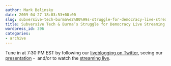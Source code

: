 ```yaml
---
author: Mark Belinsky
date: 2009-04-27 18:03:53+00:00
slug: subversive-tech-burma%e2%80%99s-struggle-for-democracy-live-streaming
title: Subversive Tech & Burma’s Struggle for Democracy Live Streaming
wordpress_id: 396
categories:
- archive
---
```


Tune in at 7:30 PM EST by following our [liveblogging on Twitter](http://twitter.com/digidem), seeing our [presentation](https://www.slideshare.net/mbelinsky/subversive-technology-burmas-struggle-for-democracy) -  and/or to watch the [streaming live](http://www.mogulus.com/notanalternative).
